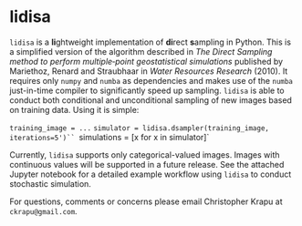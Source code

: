# lidisa

`lidisa` is a **li**ghtweight implementation of **di**rect **s**ampling in Python. This is a simplified version of the algorithm described in *The Direct Sampling method to perform multiple‐point geostatistical simulations* published by Mariethoz, Renard and Straubhaar in *Water Resources Research* (2010). It requires only `numpy` and `numba` as dependencies and makes use of the `numba` just-in-time compiler to significantly speed up sampling. `lidisa` is able to conduct both conditional and unconditional sampling of new images based on training data. Using it is simple:

`training_image = ...`
`simulator = lidisa.dsampler(training_image, iterations=5')``
`simulations = [x for x in simulator]`

Currently, `lidisa` supports only categorical-valued images. Images with continuous values will be supported in a future release. See the attached Jupyter notebook for a detailed example workflow using `lidisa` to conduct stochastic simulation.

For questions, comments or concerns please email Christopher Krapu at `ckrapu@gmail.com`.

